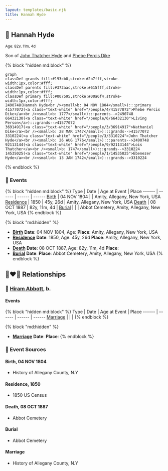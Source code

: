 ```yaml
---
layout: templates/basic.njk
title: Hannah Hyde
---
```

## 🔵 Hannah Hyde
<small>Age: 82y, 11m, 4d</small>

Son of [John Thatcher Hyde](/people/3/3310224) and [Phebe Percis Dike](/people/4/41577072)

{% block "hidden md:block" %}
```mermaid
graph
classDef grands fill:#193cb8,stroke:#2b7fff,stroke-width:1px,color:#fff;
classDef parents fill:#372aac,stroke:#615fff,stroke-width:1px,color:#fff;
classDef primary fill:#007595,stroke:#00a6f4,stroke-width:1px,color:#fff;
2490748(Hannah Hyde<br /><small>b: 04 NOV 1804</small>):::primary
41577072(<a class="text-white" href="/people/4/41577072">Phebe Percis Dike</a><br /><small>b: 1777</small>):::parents-->2490748
66432130(<a class="text-white" href="/people/6/66432130">Living Person</a>):::grands-->41577072
36914917(<a class="text-white" href="/people/3/36914917">Nathaniel Dike</a><br /><small>b: 28 MAR 1747</small>):::grands-->41577072
3310224(<a class="text-white" href="/people/3/3310224">John Thatcher Hyde</a><br /><small>b: 26 AUG 1776</small>):::parents-->2490748
92113144(<a class="text-white" href="/people/9/92113144">Lois Thatcher</a><br /><small>b: 1747</small>):::grands-->3310224
14535025(<a class="text-white" href="/people/1/14535025">Ebenezer Hyde</a><br /><small>b: 13 JAN 1742</small>):::grands-->3310224
```
{% endblock %}

### 📆 Events

{% block "hidden md:block" %}
Type | Date | Age at Event | Place
------ | ------ | ------ | ------
[Birth](#event-event-2) | 04 NOV 1804 |  | Amity, Allegany, New York, USA
[Residence](#event-event-0) | 1850 | 45y, 26d | Amity, Allegany, New York, USA
[Death](#event-event-4) | 08 OCT 1887 | 82y, 11m, 4d |
[Burial](#event-event-5) |  |  | Abbot Cemetery, Amity, Allegany, New York, USA
{% endblock %}

{% block "md:hidden" %}
- **[Birth](#event-event-2)**
**Date**: 04 NOV 1804, Age:
**Place**: Amity, Allegany, New York, USA
- **[Residence](#event-event-0)**
**Date**: 1850, Age: 45y, 26d
**Place**: Amity, Allegany, New York, USA
- **[Death](#event-event-4)**
**Date**: 08 OCT 1887, Age: 82y, 11m, 4d
**Place**:
- **[Burial](#event-event-5)**
**Date**:
**Place**: Abbot Cemetery, Amity, Allegany, New York, USA
{% endblock %}

## 👩‍❤️‍👨 Relationships

### 🔵 [Hiram Abbott](/people/7/75588804), b.

#### Events

{% block "hidden md:block" %}
Type | Date | Age at Event | Place
------ | ------ | ------ | ------
[Marriage](#event-family-0-event-0) |  |  |
{% endblock %}

{% block "md:hidden" %}
- **[Marriage](#event-family-0-event-0)**
**Date**:
**Place**:
{% endblock %}

### 📰 Event Sources

#### <a id="event-event-2"></a> Birth, 04 NOV 1804
* History of Allegany County, N.Y

#### <a id="event-event-0"></a> Residence, 1850
* 1850 US Census

#### <a id="event-event-4"></a> Death, 08 OCT 1887
* Abbot Cemetery

#### <a id="event-event-5"></a> Burial
* Abbot Cemetery
#### <a id="event-family-0-event-0"></a> Marriage
* History of Allegany County, N.Y
